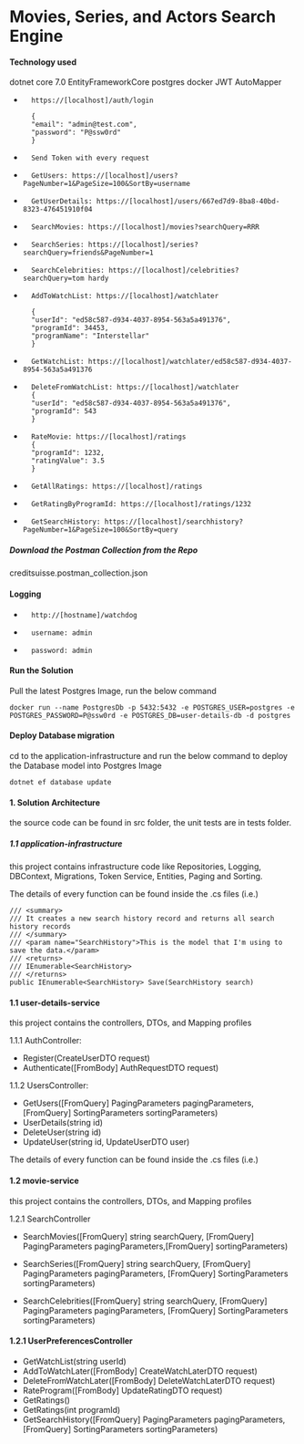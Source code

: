 # Movies, Series, and Actors Search Engine

#### 

#### Technology used
dotnet core 7.0
EntityFrameworkCore
postgres
docker
JWT
AutoMapper

-       https://[localhost]/auth/login

        {
        "email": "admin@test.com",
        "password": "P@ssw0rd"
        }

-       Send Token with every request
-       GetUsers: https://[localhost]/users?PageNumber=1&PageSize=100&SortBy=username
-       GetUserDetails: https://[localhost]/users/667ed7d9-8ba8-40bd-8323-476451910f04
-       SearchMovies: https://[localhost]/movies?searchQuery=RRR
-       SearchSeries: https://[localhost]/series?searchQuery=friends&PageNumber=1
-       SearchCelebrities: https://[localhost]/celebrities?searchQuery=tom hardy
-       AddToWatchList: https://[localhost]/watchlater
        
        {
        "userId": "ed58c587-d934-4037-8954-563a5a491376",
        "programId": 34453,
        "programName": "Interstellar"
        }
-       GetWatchList: https://[localhost]/watchlater/ed58c587-d934-4037-8954-563a5a491376
-       DeleteFromWatchList: https://[localhost]/watchlater
        {
        "userId": "ed58c587-d934-4037-8954-563a5a491376",
        "programId": 543
        }
-       RateMovie: https://[localhost]/ratings
        {
        "programId": 1232,
        "ratingValue": 3.5
        }
-       GetAllRatings: https://[localhost]/ratings
-       GetRatingByProgramId: https://[localhost]/ratings/1232
-       GetSearchHistory: https://[localhost]/searchhistory?PageNumber=1&PageSize=100&SortBy=query

##### Download the Postman Collection from the Repo
creditsuisse.postman_collection.json


#### Logging
-       http://[hostname]/watchdog
-       username: admin
-       password: admin

#### Run the Solution
Pull the latest Postgres Image, run the below command
```
docker run --name PostgresDb -p 5432:5432 -e POSTGRES_USER=postgres -e POSTGRES_PASSWORD=P@ssw0rd -e POSTGRES_DB=user-details-db -d postgres
```

#### Deploy Database migration
cd to the application-infrastructure and run the below command to deploy the Database model into Postgres Image
```
dotnet ef database update
```

#### 1. Solution Architecture
the source code can be found in src folder, the unit tests are in tests folder.

##### 1.1   application-infrastructure
this project contains infrastructure code like Repositories, Logging, DBContext, Migrations, Token Service, Entities, Paging and Sorting.

The details of every function can be found inside the .cs files (i.e.)
```
/// <summary>
/// It creates a new search history record and returns all search history records
/// </summary>
/// <param name="SearchHistory">This is the model that I'm using to save the data.</param>
/// <returns>
/// IEnumerable<SearchHistory>
/// </returns>
public IEnumerable<SearchHistory> Save(SearchHistory search)
```
#### 1.1    user-details-service
this project contains the controllers, DTOs, and Mapping profiles

1.1.1   AuthController:
-   Register(CreateUserDTO request)
-   Authenticate([FromBody] AuthRequestDTO request)

1.1.2   UsersController: 
-   GetUsers([FromQuery] PagingParameters pagingParameters,
        [FromQuery] SortingParameters sortingParameters)
-   UserDetails(string id)
-   DeleteUser(string id)
-   UpdateUser(string id, UpdateUserDTO user)

The details of every function can be found inside the .cs files (i.e.)

#### 1.2    movie-service
this project contains the controllers, DTOs, and Mapping profiles

1.2.1   SearchController
-   SearchMovies([FromQuery] string searchQuery, [FromQuery] PagingParameters pagingParameters,[FromQuery]  sortingParameters)

-    SearchSeries([FromQuery] string searchQuery, [FromQuery] PagingParameters pagingParameters, [FromQuery] SortingParameters sortingParameters)

-   SearchCelebrities([FromQuery] string searchQuery, [FromQuery] PagingParameters pagingParameters, [FromQuery] SortingParameters sortingParameters)

#### 1.2.1   UserPreferencesController
-   GetWatchList(string userId)
-   AddToWatchLater([FromBody] CreateWatchLaterDTO request)
-   DeleteFromWatchLater([FromBody] DeleteWatchLaterDTO request)
-   RateProgram([FromBody] UpdateRatingDTO request)
-   GetRatings()
-   GetRatings(int programId)
-   GetSearchHistory([FromQuery] PagingParameters pagingParameters, [FromQuery] SortingParameters sortingParameters)
